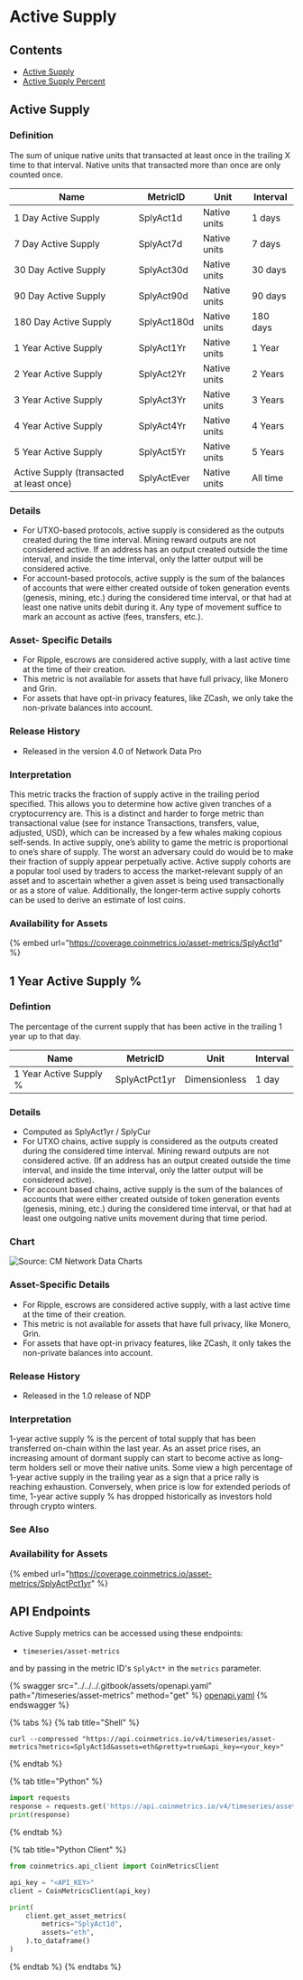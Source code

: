 # Active Supply

## Contents

* [Active Supply](active-supply.md#splyact)
* [Active Supply Percent](active-supply.md#splyactpct)

## Active Supply <a href="#splyact" id="splyact"></a>

### Definition

The sum of unique native units that transacted at least once in the trailing X time to that interval. Native units that transacted more than once are only counted once.

| Name                                     | MetricID    | Unit         | Interval |
| ---------------------------------------- | ----------- | ------------ | -------- |
| 1 Day Active Supply                      | SplyAct1d   | Native units | 1 days   |
| 7 Day Active Supply                      | SplyAct7d   | Native units | 7 days   |
| 30 Day Active Supply                     | SplyAct30d  | Native units | 30 days  |
| 90 Day Active Supply                     | SplyAct90d  | Native units | 90 days  |
| 180 Day Active Supply                    | SplyAct180d | Native units | 180 days |
| 1 Year Active Supply                     | SplyAct1Yr  | Native units | 1 Year   |
| 2 Year Active Supply                     | SplyAct2Yr  | Native units | 2 Years  |
| 3 Year Active Supply                     | SplyAct3Yr  | Native units | 3 Years  |
| 4 Year Active Supply                     | SplyAct4Yr  | Native units | 4 Years  |
| 5 Year Active Supply                     | SplyAct5Yr  | Native units | 5 Years  |
| Active Supply (transacted at least once) | SplyActEver | Native units | All time |

### Details

* For UTXO-based protocols, active supply is considered as the outputs created during the time interval. Mining reward outputs are not considered active. If an address has an output created outside the time interval, and inside the time interval, only the latter output will be considered active.
* For account-based protocols, active supply is the sum of the balances of accounts that were either created outside of token generation events (genesis, mining, etc.) during the considered time interval, or that had at least one native units debit during it. Any type of movement suffice to mark an account as active (fees, transfers, etc.).

### Asset- Specific Details

* For Ripple, escrows are considered active supply, with a last active time at the time of their creation.
* This metric is not available for assets that have full privacy, like Monero and Grin.
* For assets that have opt-in privacy features, like ZCash, we only take the non-private balances into account.

### Release History

* Released in the version 4.0 of Network Data Pro

### Interpretation

This metric tracks the fraction of supply active in the trailing period specified. This allows you to determine how active given tranches of a cryptocurrency are. This is a distinct and harder to forge metric than transactional value (see for instance Transactions, transfers, value, adjusted, USD), which can be increased by a few whales making copious self-sends. In active supply, one’s ability to game the metric is proportional to one’s share of supply. The worst an adversary could do would be to make their fraction of supply appear perpetually active. Active supply cohorts are a popular tool used by traders to access the market-relevant supply of an asset and to ascertain whether a given asset is being used transactionally or as a store of value. Additionally, the longer-term active supply cohorts can be used to derive an estimate of lost coins.

### Availability for Assets

{% embed url="https://coverage.coinmetrics.io/asset-metrics/SplyAct1d" %}

## 1 Year Active Supply % <a href="#splyactpct" id="splyactpct"></a>

### Defintion

The percentage of the current supply that has been active in the trailing 1 year up to that day.

| Name                   | MetricID      | Unit          | Interval |
| ---------------------- | ------------- | ------------- | -------- |
| 1 Year Active Supply % | SplyActPct1yr | Dimensionless | 1 day    |

### Details

* Computed as SplyAct1yr / SplyCur
* For UTXO chains, active supply is considered as the outputs created during the considered time interval. Mining reward outputs are not considered active. (If an address has an output created outside the time interval, and inside the time interval, only the latter output will be considered active).
* For account based chains, active supply is the sum of the balances of accounts that were either created outside of token generation events (genesis, mining, etc.) during the considered time interval, or that had at least one outgoing native units movement during that time period.

### Chart

![Source: CM Network Data Charts](../../../.gitbook/assets/1yr\_Active\_Supply\_\_.png)

### Asset-Specific Details

* For Ripple, escrows are considered active supply, with a last active time at the time of their creation.
* This metric is not available for assets that have full privacy, like Monero, Grin.
* For assets that have opt-in privacy features, like ZCash, it only takes the non-private balances into account.

### Release History

* Released in the 1.0 release of NDP

### Interpretation

1-year active supply %​ is the percent of total supply that has been transferred on-chain within the last year. As an asset price rises, an increasing amount of dormant supply can start to become active as long-term holders sell or move their native units. ​Some view a high percentage of 1-year active supply in the trailing year as a sign that a price rally is reaching exhaustion. Conversely, when price is low for extended periods of time, 1-year active supply % has dropped historically as investors hold through crypto winters.

### See Also

### Availability for Assets

{% embed url="https://coverage.coinmetrics.io/asset-metrics/SplyActPct1yr" %}

## API Endpoints

Active Supply metrics can be accessed using these endpoints:

* `timeseries/asset-metrics`

and by passing in the metric ID's `SplyAct*` in the `metrics` parameter.

{% swagger src="../../../.gitbook/assets/openapi.yaml" path="/timeseries/asset-metrics" method="get" %}
[openapi.yaml](../../../.gitbook/assets/openapi.yaml)
{% endswagger %}

{% tabs %}
{% tab title="Shell" %}
```shell
curl --compressed "https://api.coinmetrics.io/v4/timeseries/asset-metrics?metrics=SplyAct1d&assets=eth&pretty=true&api_key=<your_key>"
```
{% endtab %}

{% tab title="Python" %}
```python
import requests
response = requests.get('https://api.coinmetrics.io/v4/timeseries/asset-metrics?metrics=SplyAct1d&assets=eth&pretty=true&api_key=<your_key>').json()
print(response)
```
{% endtab %}

{% tab title="Python Client" %}
```python
from coinmetrics.api_client import CoinMetricsClient

api_key = "<API_KEY>"
client = CoinMetricsClient(api_key)

print(
    client.get_asset_metrics(
        metrics="SplyAct1d", 
        assets="eth",
    ).to_dataframe()
)
```
{% endtab %}
{% endtabs %}
